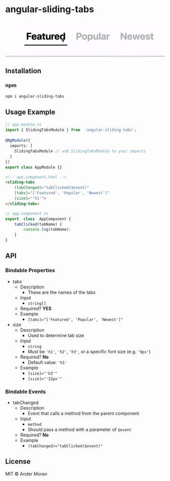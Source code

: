 # angular-sliding-tabs

![video showing the component in use](default_example.gif)

## Installation

### npm

```bash
npm i angular-sliding-tabs
```

## Usage Example

```typescript
// app.module.ts
import { SlidingTabsModule } from  'angular-sliding-tabs';

@NgModule({
  imports: [
    SlidingTabsModule // add SlidingTabsModule to your imports
  ]
})
export class AppModule {}
```

```html
<!-- app.component.html -->
<sliding-tabs
	(tabChanged)="tabClicked($event)"
	[tabs]="['Featured', 'Popular', 'Newest']"
	[size]="'h1'">
</sliding-tabs>
```

```typescript
// app.component.ts
export  class  AppComponent {
	tabClicked(tabName) {
		console.log(tabName);
	}
}
```

## API
### Bindable Properties
- tabs
	- Description
		- These are the names of the tabs
	- Input
		- `string[]`
	- Required? **YES**
	- Example
		- `[tabs]="['Featured', 'Popular', 'Newest']"`
- size
	- Description
		- Used to determine tab size
	- Input
		- `string`
		- Must be `'h1'`, `'h2'`, `'h3'`, or a specific font size (e.g. `'9px'`)
	- Required? **No**
		- Default value: `'h1'`
	- Example
		- `[size]="'h3'"`
		- `[size]="'32px'"`

### Bindable Events
- tabChanged
	- Description
		- Event that calls a method from the parent component
	- Input
		- `method`
		- Should pass a method with a parameter of `$event`
	- Required? **No**
	- Example
		- `(tabChanged)="tabClicked($event)"`

## License

MIT © Ander Moran